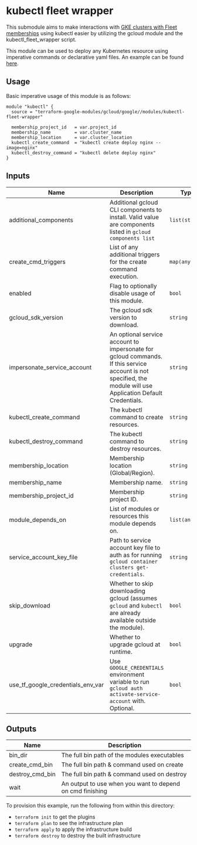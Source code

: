# kubectl fleet wrapper

This submodule aims to make interactions with [GKE clusters with Fleet memberships](https://cloud.google.com/anthos/fleet-management/docs) using kubectl easier by utilizing the gcloud module and the kubectl_fleet_wrapper script.

This module can be used to deploy any Kubernetes resource using imperative commands or declarative yaml files. An example can be found [here](../../examples/kubectl_wrapper_example).

## Usage

Basic imperative usage of this module is as follows:

```hcl
module "kubectl" {
  source = "terraform-google-modules/gcloud/google//modules/kubectl-fleet-wrapper"

  membership_project_id   = var.project_id
  membership_name         = var.cluster_name
  membership_location     = var.cluster_location
  kubectl_create_command  = "kubectl create deploy nginx --image=nginx"
  kubectl_destroy_command = "kubectl delete deploy nginx"
}
```

<!-- BEGINNING OF PRE-COMMIT-TERRAFORM DOCS HOOK -->
## Inputs

| Name | Description | Type | Default | Required |
|------|-------------|------|---------|:--------:|
| additional\_components | Additional gcloud CLI components to install. Valid value are components listed in `gcloud components list` | `list(string)` | <pre>[<br>  "kubectl"<br>]</pre> | no |
| create\_cmd\_triggers | List of any additional triggers for the create command execution. | `map(any)` | `{}` | no |
| enabled | Flag to optionally disable usage of this module. | `bool` | `true` | no |
| gcloud\_sdk\_version | The gcloud sdk version to download. | `string` | `"434.0.0"` | no |
| impersonate\_service\_account | An optional service account to impersonate for gcloud commands. If this service account is not specified, the module will use Application Default Credentials. | `string` | `null` | no |
| kubectl\_create\_command | The kubectl command to create resources. | `string` | n/a | yes |
| kubectl\_destroy\_command | The kubectl command to destroy resources. | `string` | n/a | yes |
| membership\_location | Membership location (Global/Region). | `string` | n/a | yes |
| membership\_name | Membership name. | `string` | n/a | yes |
| membership\_project\_id | Membership project ID. | `string` | n/a | yes |
| module\_depends\_on | List of modules or resources this module depends on. | `list(any)` | `[]` | no |
| service\_account\_key\_file | Path to service account key file to auth as for running `gcloud container clusters get-credentials`. | `string` | `""` | no |
| skip\_download | Whether to skip downloading gcloud (assumes `gcloud` and `kubectl` are already available outside the module). | `bool` | `true` | no |
| upgrade | Whether to upgrade gcloud at runtime. | `bool` | `true` | no |
| use\_tf\_google\_credentials\_env\_var | Use `GOOGLE_CREDENTIALS` environment variable to run `gcloud auth activate-service-account` with. Optional. | `bool` | `false` | no |

## Outputs

| Name | Description |
|------|-------------|
| bin\_dir | The full bin path of the modules executables |
| create\_cmd\_bin | The full bin path & command used on create |
| destroy\_cmd\_bin | The full bin path & command used on destroy |
| wait | An output to use when you want to depend on cmd finishing |

<!-- END OF PRE-COMMIT-TERRAFORM DOCS HOOK -->

To provision this example, run the following from within this directory:
- `terraform init` to get the plugins
- `terraform plan` to see the infrastructure plan
- `terraform apply` to apply the infrastructure build
- `terraform destroy` to destroy the built infrastructure
